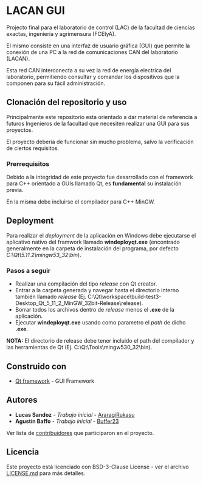 # LACAN GUI

Projecto final para el laboratorio de control (LAC) de la facultad de ciencias exactas, ingeniería y agrimensura (FCEIyA).

El mismo consiste en una interfaz de usuario gráfica (GUI) que permite la conexión de una PC a la red de comunicaciones CAN del laboratorio (LACAN).

Esta red CAN interconecta a su vez la red de energía electrica del laboratorio, permitiendo consultar y comandar los dispositivos que la componen para su fácil administración.

## Clonación del repositorio y uso

Principalmente este repositorio esta orientado a dar material de referencia a futuros Ingenieros de la facultad que necesiten realizar una GUI para sus proyectos.

El proyecto debería de funcionar sin mucho problema, salvo la verificación de ciertos requisitos.

### Prerrequisitos

Debido a la integridad de este proyecto fue desarrollado con el framework para C++ orientado a GUIs llamado Qt, es **fundamental** su instalación previa.

En la misma debe incluirse el compilador para C++ MinGW.

## Deployment

Para realizar el *deployment* de la aplicación en Windows debe ejecutarse el aplicativo nativo del framwork llamado **windeployqt.exe** (encontrado generalmente en la carpeta de instalación del programa, por defecto *C:\Qt\5.11.2\mingw53_32\bin*).

### Pasos a seguir
* Realizar una compilación del tipo *release* con Qt creator.
* Entrar a la carpeta generada y navegar hasta el directorio interno también llamado *release* (Ej. C:\Qt\workspace\build-test3-Desktop_Qt_5_11_2_MinGW_32bit-Release\release).
* Borrar todos los archivos dentro de *release* menos el **.exe** de la aplicación.
* Ejecutar **windeployqt.exe** usando como parametro el *path* de dicho **.exe**. 

**NOTA:** El directorio de release debe tener incluido el path del compilador y las herramientas de Qt (Ej. C:\Qt\Tools\mingw530_32\bin).

## Construido con

* [Qt framework](https://www.qt.io/) - GUI Framework

## Autores

* **Lucas Sandoz** - *Trabajo inicial* - [AraragiRukasu](https://github.com/AraragiRukasu)
* **Agustín Baffo** - *Trabajo inicial* - [Buffer23](https://github.com/Baffer23)

Ver lista de [contribuidores](https://github.com/your/project/contributors) que participaron en el proyecto.

## Licencia

Este proyecto está licenciado con BSD-3-Clause License - ver el archivo [LICENSE.md](LICENSE.md) para más detalles.

